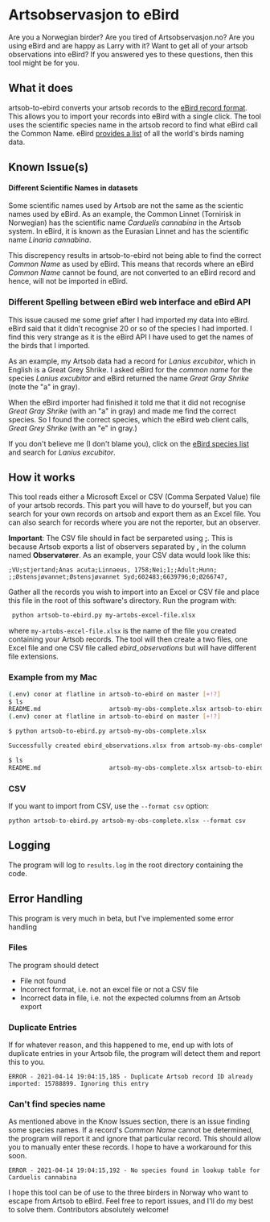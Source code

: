 # Artsobservasjon to eBird
Are you a Norwegian birder? Are you tired of Artsobservasjon.no? Are you using eBird and are happy as Larry with it? Want to get all of your artsob observations into eBird? If you answered yes to these questions, then this tool might be for you.

## What it does
artsob-to-ebird converts your artsob records to the [eBird record format](https://support.ebird.org/en/support/solutions/articles/48000907878-upload-spreadsheet-data-to-ebird#anchorRecordFormat). This allows you to import your records into eBird with a single click. The tool uses the scientific species name in the artsob record to find what eBird call the Common Name. eBird [provides a list](data/ebird-species-list.json) of all the world's birds naming data.

## Known Issue(s)
#### Different Scientific Names in datasets
Some scientific names used by Artsob are not the same as the scientic names used by eBird. As an example, the Common Linnet (Tornirisk in Norwegian) has the scientific name *Carduelis cannabina* in the Artsob system. In eBird, it is known as the Eurasian Linnet and has the scientific name *Linaria cannabina*.

This discrepency results in artsob-to-ebird not being able to find the correct *Common Name* as used by eBird. This means that records where an eBird *Common Name* cannot be found, are not converted to an eBird record and hence, will not be imported in eBird.

### Different Spelling between eBird web interface and eBird API

This issue caused me some grief after I had imported my data into eBird. eBird said that it didn't recognise 20 or so of the species I had imported. I find this very strange as it is the eBird API I have used to get the names of the birds that I imported.

As an example, my Artsob data had a record for *Lanius excubitor*, which in English is a Great Grey Shrike. I asked eBird for the *common name* for the species *Lanius excubitor* and eBird returned the name *Great Gray Shrike* (note the "a" in gray).

When the eBird importer had finished it told me that it did not recognise *Great Gray Shrike* (with an "a" in gray) and made me find the correct species. So I found the correct species, which the eBird web client calls, *Great Grey Shrike* (with an "e" in gray.)

If you don't believe me (I don't blame you), click on the [eBird species list](data/ebird-species-list.json) and search for *Lanius excubitor*. 

## How it works
This tool reads either a Microsoft Excel or CSV (Comma Serpated Value) file of your artsob records. This part you will have to do yourself, but you can search for your own records on artsob and export them as an Excel file. You can also search for records where you are not the reporter, but an observer.

**Important**: The CSV file should in fact be serpareted using **;**. This is because Artsob exports a list of observers separated by **,** in the column named **Observatører**. As an example, your CSV data would look like this:

```
;VU;stjertand;Anas acuta;Linnaeus, 1758;Nei;1;;Adult;Hunn; ;;Østensjøvannet;Østensjøvannet Syd;602483;6639796;0;Ø266747,
```

Gather all the records you wish to import into an Excel or CSV file and place this file in the root of this software's directory. Run the program with:
```bash
 python artsob-to-ebird.py my-artobs-excel-file.xlsx
```
where `my-artobs-excel-file.xlsx` is the name of the file you created containing your Artsob records. The tool will then create a two files, one Excel file and one CSV file called *ebird_observations* but will have different file extensions.

### Example from my Mac
```bash
(.env) conor at flatline in artsob-to-ebird on master [+!?]
$ ls
README.md                   artsob-my-obs-complete.xlsx artsob-to-ebird.py          data                        results.log                 src
(.env) conor at flatline in artsob-to-ebird on master [+!?]

$ python artsob-to-ebird.py artsob-my-obs-complete.xlsx 

Successfully created ebird_observations.xlsx from artsob-my-obs-complete.xlsx

$ ls
README.md                   artsob-my-obs-complete.xlsx artsob-to-ebird.py          data                        ebird_observations.xlsx     results.log                 src

```

### CSV

If you want to import from CSV, use the `--format csv` option:

`python artsob-to-ebird.py artsob-my-obs-complete.xlsx --format csv`

## Logging
The program will log to `results.log` in the root directory containing the code.

## Error Handling

This program is very much in beta, but I've implemented some error handling

### Files
The program should detect
- File not found
- Incorrect format, i.e. not an excel file or not a CSV file
- Incorrect data in file, i.e. not the expected columns from an Artsob export

### Duplicate Entries
If for whatever reason, and this happened to me, end up with lots of duplicate entries in your Artsob file, the program will detect them and report this to you.

`ERROR - 2021-04-14 19:04:15,185 - Duplicate Artsob record ID already imported: 15788899. Ignoring this entry`

### Can't find species name
As mentioned above in the Know Issues section, there is an issue finding some species names. If a record's *Common Name* cannot be determined, the program will report it and ignore that particular record. This should allow you to manually enter these records. I hope to have a workaround for this soon.

`ERROR - 2021-04-14 19:04:15,192 - No species found in lookup table for Carduelis cannabina`

I hope this tool can be of use to the three birders in Norway who want to escape from Artsob to eBird. Feel free to report issues, and I'll do my best to solve them. Contributors absolutely welcome!